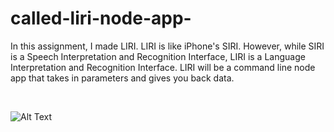# called-liri-node-app-
In this assignment, I made LIRI. LIRI is like iPhone's SIRI. However, while SIRI is a Speech Interpretation and Recognition Interface, LIRI is a Language Interpretation and Recognition Interface. LIRI will be a command line node app that takes in parameters and gives you back data.


<br/>




![Alt Text](https://media.giphy.com/media/3ocqIW9TVP8Cs6vGXC/giphy.gif)

